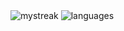 <img src="https://github-readme-streak-stats.herokuapp.com/?user=gsnoopy&theme=buefy-dark&hide_border=true&border_radius=20&date_format=M%20j%5B%2C%20Y%5D&hide_total_contributions=true&hide_longest_streak=true" alt="mystreak"/>

<img src="https://github-readme-stats.vercel.app/api/top-langs/?username=gsnoopy&layout=compact&langs_count=8&theme=dracula" alt="languages"/>
